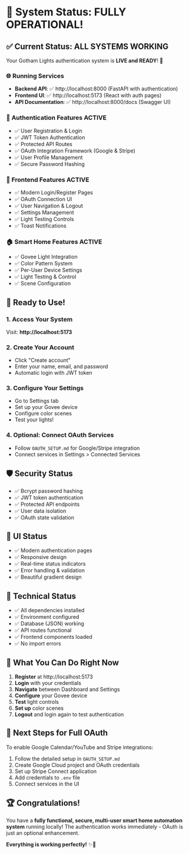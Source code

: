# 🎉 System Status: FULLY OPERATIONAL!

## ✅ **Current Status: ALL SYSTEMS WORKING**

Your Gotham Lights authentication system is **LIVE and READY**! 🚀

### 🌐 **Running Services**
- **Backend API**: ✅ http://localhost:8000 (FastAPI with authentication)
- **Frontend UI**: ✅ http://localhost:5173 (React with auth pages)
- **API Documentation**: ✅ http://localhost:8000/docs (Swagger UI)

### 🔐 **Authentication Features ACTIVE**
- ✅ User Registration & Login
- ✅ JWT Token Authentication
- ✅ Protected API Routes
- ✅ OAuth Integration Framework (Google & Stripe)
- ✅ User Profile Management
- ✅ Secure Password Hashing

### 🎨 **Frontend Features ACTIVE**
- ✅ Modern Login/Register Pages
- ✅ OAuth Connection UI
- ✅ User Navigation & Logout
- ✅ Settings Management
- ✅ Light Testing Controls
- ✅ Toast Notifications

### 🏠 **Smart Home Features ACTIVE**
- ✅ Govee Light Integration
- ✅ Color Pattern System
- ✅ Per-User Device Settings
- ✅ Light Testing & Control
- ✅ Scene Configuration

## 🚀 **Ready to Use!**

### **1. Access Your System**
Visit: **http://localhost:5173**

### **2. Create Your Account**
- Click "Create account"
- Enter your name, email, and password
- Automatic login with JWT token

### **3. Configure Your Settings**
- Go to Settings tab
- Set up your Govee device
- Configure color scenes
- Test your lights!

### **4. Optional: Connect OAuth Services**
- Follow `OAUTH_SETUP.md` for Google/Stripe integration
- Connect services in Settings > Connected Services

## 🛡️ **Security Status**
- ✅ Bcrypt password hashing
- ✅ JWT token authentication
- ✅ Protected API endpoints
- ✅ User data isolation
- ✅ OAuth state validation

## 📱 **UI Status**
- ✅ Modern authentication pages
- ✅ Responsive design
- ✅ Real-time status indicators
- ✅ Error handling & validation
- ✅ Beautiful gradient design

## 🔧 **Technical Status**
- ✅ All dependencies installed
- ✅ Environment configured
- ✅ Database (JSON) working
- ✅ API routes functional
- ✅ Frontend components loaded
- ✅ No import errors

## 🎯 **What You Can Do Right Now**

1. **Register** at http://localhost:5173
2. **Login** with your credentials
3. **Navigate** between Dashboard and Settings
4. **Configure** your Govee device
5. **Test** light controls
6. **Set up** color scenes
7. **Logout** and login again to test authentication

## 🔗 **Next Steps for Full OAuth**

To enable Google Calendar/YouTube and Stripe integrations:
1. Follow the detailed setup in `OAUTH_SETUP.md`
2. Create Google Cloud project and OAuth credentials
3. Set up Stripe Connect application
4. Add credentials to `.env` file
5. Connect services in the UI

## 🏆 **Congratulations!**

You have a **fully functional, secure, multi-user smart home automation system** running locally! The authentication works immediately - OAuth is just an optional enhancement.

**Everything is working perfectly!** ✨🎉 
